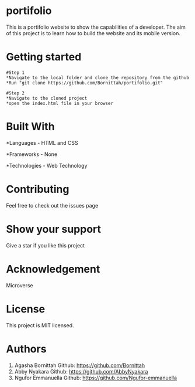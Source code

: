 # portifolio
This is a portifolio website to show the capabilities of a developer. The aim of this project is to learn how to build the website and its mobile version.

# Getting started
    #Step 1
    *Navigate to the local folder and clone the repository from the github 
    *Run "git clone https://github.com/Bornittah/portifolio.git"

    #Step 2
    *Navigate to the cloned project
    *open the index.html file in your browser

# Built With
*Languages - HTML and CSS

*Frameworks - None

*Technologies - Web Technology

# Contributing
Feel free to check out the issues page

# Show your support
Give a star if you like this project
# Acknowledgement
 Microverse
# License
This project is MIT licensed.

# Authors
1. Agasha Bornittah 
Github: https://github.com/Bornittah
2. Abby Nyakara
Github: https://github.com/AbbyNyakara
3. Ngufor Emmanuella
Github: https://github.com/Ngufor-emmanuella

